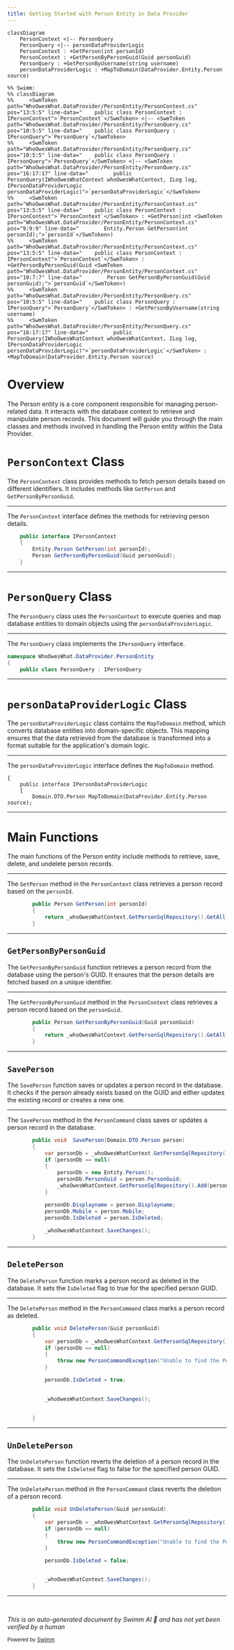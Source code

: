 ```yaml
---
title: Getting Started with Person Entity in Data Provider
---
```

```mermaid
classDiagram
    PersonContext <|-- PersonQuery
    PersonQuery <|-- personDataProviderLogic
    PersonContext : +GetPerson(int personId)
    PersonContext : +GetPersonByPersonGuid(Guid personGuid)
    PersonQuery : +GetPersonByUsername(string username)
    personDataProviderLogic : +MapToDomain(DataProvider.Entity.Person source)

%% Swimm:
%% classDiagram
%%     <SwmToken path="WhoOwesWhat.DataProvider/PersonEntity/PersonContext.cs" pos="13:5:5" line-data="    public class PersonContext : IPersonContext">`PersonContext`</SwmToken> <|-- <SwmToken path="WhoOwesWhat.DataProvider/PersonEntity/PersonQuery.cs" pos="10:5:5" line-data="    public class PersonQuery : IPersonQuery">`PersonQuery`</SwmToken>
%%     <SwmToken path="WhoOwesWhat.DataProvider/PersonEntity/PersonQuery.cs" pos="10:5:5" line-data="    public class PersonQuery : IPersonQuery">`PersonQuery`</SwmToken> <|-- <SwmToken path="WhoOwesWhat.DataProvider/PersonEntity/PersonQuery.cs" pos="16:17:17" line-data="        public PersonQuery(IWhoOwesWhatContext whoOwesWhatContext, ILog log, IPersonDataProviderLogic personDataProviderLogic)">`personDataProviderLogic`</SwmToken>
%%     <SwmToken path="WhoOwesWhat.DataProvider/PersonEntity/PersonContext.cs" pos="13:5:5" line-data="    public class PersonContext : IPersonContext">`PersonContext`</SwmToken> : +GetPerson(int <SwmToken path="WhoOwesWhat.DataProvider/PersonEntity/PersonContext.cs" pos="9:9:9" line-data="        Entity.Person GetPerson(int personId);">`personId`</SwmToken>)
%%     <SwmToken path="WhoOwesWhat.DataProvider/PersonEntity/PersonContext.cs" pos="13:5:5" line-data="    public class PersonContext : IPersonContext">`PersonContext`</SwmToken> : +GetPersonByPersonGuid(Guid <SwmToken path="WhoOwesWhat.DataProvider/PersonEntity/PersonContext.cs" pos="10:7:7" line-data="        Person GetPersonByPersonGuid(Guid personGuid);">`personGuid`</SwmToken>)
%%     <SwmToken path="WhoOwesWhat.DataProvider/PersonEntity/PersonQuery.cs" pos="10:5:5" line-data="    public class PersonQuery : IPersonQuery">`PersonQuery`</SwmToken> : +GetPersonByUsername(string username)
%%     <SwmToken path="WhoOwesWhat.DataProvider/PersonEntity/PersonQuery.cs" pos="16:17:17" line-data="        public PersonQuery(IWhoOwesWhatContext whoOwesWhatContext, ILog log, IPersonDataProviderLogic personDataProviderLogic)">`personDataProviderLogic`</SwmToken> : +MapToDomain(DataProvider.Entity.Person source)
```

# Overview

The Person entity is a core component responsible for managing person-related data. It interacts with the database context to retrieve and manipulate person records. This document will guide you through the main classes and methods involved in handling the Person entity within the Data Provider.

# <SwmToken path="WhoOwesWhat.DataProvider/PersonEntity/PersonContext.cs" pos="13:5:5" line-data="    public class PersonContext : IPersonContext">`PersonContext`</SwmToken> Class

The <SwmToken path="WhoOwesWhat.DataProvider/PersonEntity/PersonContext.cs" pos="13:5:5" line-data="    public class PersonContext : IPersonContext">`PersonContext`</SwmToken> class provides methods to fetch person details based on different identifiers. It includes methods like <SwmToken path="WhoOwesWhat.DataProvider/PersonEntity/PersonContext.cs" pos="9:5:5" line-data="        Entity.Person GetPerson(int personId);">`GetPerson`</SwmToken> and <SwmToken path="WhoOwesWhat.DataProvider/PersonEntity/PersonContext.cs" pos="10:3:3" line-data="        Person GetPersonByPersonGuid(Guid personGuid);">`GetPersonByPersonGuid`</SwmToken>.

<SwmSnippet path="/WhoOwesWhat.DataProvider/PersonEntity/PersonContext.cs" line="7">

---

The <SwmToken path="WhoOwesWhat.DataProvider/PersonEntity/PersonContext.cs" pos="13:5:5" line-data="    public class PersonContext : IPersonContext">`PersonContext`</SwmToken> interface defines the methods for retrieving person details.

```c#
    public interface IPersonContext
    {
        Entity.Person GetPerson(int personId);
        Person GetPersonByPersonGuid(Guid personGuid);
    }
```

---

</SwmSnippet>

# <SwmToken path="WhoOwesWhat.DataProvider/PersonEntity/PersonQuery.cs" pos="10:5:5" line-data="    public class PersonQuery : IPersonQuery">`PersonQuery`</SwmToken> Class

The <SwmToken path="WhoOwesWhat.DataProvider/PersonEntity/PersonQuery.cs" pos="10:5:5" line-data="    public class PersonQuery : IPersonQuery">`PersonQuery`</SwmToken> class uses the <SwmToken path="WhoOwesWhat.DataProvider/PersonEntity/PersonContext.cs" pos="13:5:5" line-data="    public class PersonContext : IPersonContext">`PersonContext`</SwmToken> to execute queries and map database entities to domain objects using the <SwmToken path="WhoOwesWhat.DataProvider/PersonEntity/PersonQuery.cs" pos="16:17:17" line-data="        public PersonQuery(IWhoOwesWhatContext whoOwesWhatContext, ILog log, IPersonDataProviderLogic personDataProviderLogic)">`personDataProviderLogic`</SwmToken>.

<SwmSnippet path="/WhoOwesWhat.DataProvider/PersonEntity/PersonQuery.cs" line="8">

---

The <SwmToken path="WhoOwesWhat.DataProvider/PersonEntity/PersonQuery.cs" pos="10:5:5" line-data="    public class PersonQuery : IPersonQuery">`PersonQuery`</SwmToken> class implements the <SwmToken path="WhoOwesWhat.DataProvider/PersonEntity/PersonQuery.cs" pos="10:9:9" line-data="    public class PersonQuery : IPersonQuery">`IPersonQuery`</SwmToken> interface.

```c#
namespace WhoOwesWhat.DataProvider.PersonEntity
{
    public class PersonQuery : IPersonQuery
```

---

</SwmSnippet>

# <SwmToken path="WhoOwesWhat.DataProvider/PersonEntity/PersonQuery.cs" pos="16:17:17" line-data="        public PersonQuery(IWhoOwesWhatContext whoOwesWhatContext, ILog log, IPersonDataProviderLogic personDataProviderLogic)">`personDataProviderLogic`</SwmToken> Class

The <SwmToken path="WhoOwesWhat.DataProvider/PersonEntity/PersonQuery.cs" pos="16:17:17" line-data="        public PersonQuery(IWhoOwesWhatContext whoOwesWhatContext, ILog log, IPersonDataProviderLogic personDataProviderLogic)">`personDataProviderLogic`</SwmToken> class contains the <SwmToken path="WhoOwesWhat.DataProvider/PersonEntity/PersonDataProviderLogic.cs" pos="5:7:7" line-data="        Domain.DTO.Person MapToDomain(DataProvider.Entity.Person source);">`MapToDomain`</SwmToken> method, which converts database entities into domain-specific objects. This mapping ensures that the data retrieved from the database is transformed into a format suitable for the application's domain logic.

<SwmSnippet path="WhoOwesWhat.DataProvider/PersonEntity/PersonDataProviderLogic.cs" line="2">

---

The <SwmToken path="WhoOwesWhat.DataProvider/PersonEntity/PersonQuery.cs" pos="16:17:17" line-data="        public PersonQuery(IWhoOwesWhatContext whoOwesWhatContext, ILog log, IPersonDataProviderLogic personDataProviderLogic)">`personDataProviderLogic`</SwmToken> interface defines the <SwmToken path="WhoOwesWhat.DataProvider/PersonEntity/PersonDataProviderLogic.cs" pos="5:7:7" line-data="        Domain.DTO.Person MapToDomain(DataProvider.Entity.Person source);">`MapToDomain`</SwmToken> method.

```
{
    public interface IPersonDataProviderLogic
    {
        Domain.DTO.Person MapToDomain(DataProvider.Entity.Person source);
```

---

</SwmSnippet>

# Main Functions

The main functions of the Person entity include methods to retrieve, save, delete, and undelete person records.

<SwmSnippet path="/WhoOwesWhat.DataProvider/PersonEntity/PersonContext.cs" line="22">

---

The <SwmToken path="WhoOwesWhat.DataProvider/PersonEntity/PersonContext.cs" pos="22:5:5" line-data="        public Person GetPerson(int personId)">`GetPerson`</SwmToken> method in the <SwmToken path="WhoOwesWhat.DataProvider/PersonEntity/PersonContext.cs" pos="13:5:5" line-data="    public class PersonContext : IPersonContext">`PersonContext`</SwmToken> class retrieves a person record based on the <SwmToken path="WhoOwesWhat.DataProvider/PersonEntity/PersonContext.cs" pos="22:9:9" line-data="        public Person GetPerson(int personId)">`personId`</SwmToken>.

```c#
        public Person GetPerson(int personId)
        {
            return _whoOwesWhatContext.GetPersonSqlRepository().GetAll().SingleOrDefault(a => a.PersonId == personId);
        }
```

---

</SwmSnippet>

## <SwmToken path="WhoOwesWhat.DataProvider/PersonEntity/PersonContext.cs" pos="10:3:3" line-data="        Person GetPersonByPersonGuid(Guid personGuid);">`GetPersonByPersonGuid`</SwmToken>

The <SwmToken path="WhoOwesWhat.DataProvider/PersonEntity/PersonContext.cs" pos="10:3:3" line-data="        Person GetPersonByPersonGuid(Guid personGuid);">`GetPersonByPersonGuid`</SwmToken> function retrieves a person record from the database using the person's GUID. It ensures that the person details are fetched based on a unique identifier.

<SwmSnippet path="/WhoOwesWhat.DataProvider/PersonEntity/PersonContext.cs" line="27">

---

The <SwmToken path="WhoOwesWhat.DataProvider/PersonEntity/PersonContext.cs" pos="27:5:5" line-data="        public Person GetPersonByPersonGuid(Guid personGuid)">`GetPersonByPersonGuid`</SwmToken> method in the <SwmToken path="WhoOwesWhat.DataProvider/PersonEntity/PersonContext.cs" pos="13:5:5" line-data="    public class PersonContext : IPersonContext">`PersonContext`</SwmToken> class retrieves a person record based on the <SwmToken path="WhoOwesWhat.DataProvider/PersonEntity/PersonContext.cs" pos="27:9:9" line-data="        public Person GetPersonByPersonGuid(Guid personGuid)">`personGuid`</SwmToken>.

```c#
        public Person GetPersonByPersonGuid(Guid personGuid)
        {
            return _whoOwesWhatContext.GetPersonSqlRepository().GetAll().SingleOrDefault(a => a.PersonGuid == personGuid);
        }
```

---

</SwmSnippet>

## <SwmToken path="WhoOwesWhat.DataProvider/PersonEntity/PersonCommand.cs" pos="21:5:5" line-data="        public void  SavePerson(Domain.DTO.Person person)">`SavePerson`</SwmToken>

The <SwmToken path="WhoOwesWhat.DataProvider/PersonEntity/PersonCommand.cs" pos="21:5:5" line-data="        public void  SavePerson(Domain.DTO.Person person)">`SavePerson`</SwmToken> function saves or updates a person record in the database. It checks if the person already exists based on the GUID and either updates the existing record or creates a new one.

<SwmSnippet path="/WhoOwesWhat.DataProvider/PersonEntity/PersonCommand.cs" line="21">

---

The <SwmToken path="WhoOwesWhat.DataProvider/PersonEntity/PersonCommand.cs" pos="21:5:5" line-data="        public void  SavePerson(Domain.DTO.Person person)">`SavePerson`</SwmToken> method in the <SwmToken path="WhoOwesWhat.DataProvider/PersonEntity/PersonCommand.cs" pos="8:5:5" line-data="    public class PersonCommand : IPersonCommand">`PersonCommand`</SwmToken> class saves or updates a person record in the database.

```c#
        public void  SavePerson(Domain.DTO.Person person)
        {
            var personDb = _whoOwesWhatContext.GetPersonSqlRepository().GetAll().SingleOrDefault(a => a.PersonGuid == person.PersonGuid);
            if (personDb == null)
            {
                personDb = new Entity.Person();
                personDb.PersonGuid = person.PersonGuid;
                _whoOwesWhatContext.GetPersonSqlRepository().Add(personDb);
            }

            personDb.Displayname = person.Displayname;
            personDb.Mobile = person.Mobile;
            personDb.IsDeleted = person.IsDeleted;
            
            _whoOwesWhatContext.SaveChanges();
        }
```

---

</SwmSnippet>

## <SwmToken path="WhoOwesWhat.DataProvider/PersonEntity/PersonCommand.cs" pos="38:5:5" line-data="        public void DeletePerson(Guid personGuid)">`DeletePerson`</SwmToken>

The <SwmToken path="WhoOwesWhat.DataProvider/PersonEntity/PersonCommand.cs" pos="38:5:5" line-data="        public void DeletePerson(Guid personGuid)">`DeletePerson`</SwmToken> function marks a person record as deleted in the database. It sets the <SwmToken path="WhoOwesWhat.DataProvider/PersonEntity/PersonCommand.cs" pos="33:3:3" line-data="            personDb.IsDeleted = person.IsDeleted;">`IsDeleted`</SwmToken> flag to true for the specified person GUID.

<SwmSnippet path="/WhoOwesWhat.DataProvider/PersonEntity/PersonCommand.cs" line="38">

---

The <SwmToken path="WhoOwesWhat.DataProvider/PersonEntity/PersonCommand.cs" pos="38:5:5" line-data="        public void DeletePerson(Guid personGuid)">`DeletePerson`</SwmToken> method in the <SwmToken path="WhoOwesWhat.DataProvider/PersonEntity/PersonCommand.cs" pos="8:5:5" line-data="    public class PersonCommand : IPersonCommand">`PersonCommand`</SwmToken> class marks a person record as deleted.

```c#
        public void DeletePerson(Guid personGuid)
        {
            var personDb = _whoOwesWhatContext.GetPersonSqlRepository().GetAll().Single(a => a.PersonGuid == personGuid);
            if (personDb == null)
            {
                throw new PersonCommandException("Unable to find the Person to delete.");
            }

            personDb.IsDeleted = true;

            
            _whoOwesWhatContext.SaveChanges();

            
        }
```

---

</SwmSnippet>

## <SwmToken path="WhoOwesWhat.DataProvider/PersonEntity/PersonCommand.cs" pos="54:5:5" line-data="        public void UnDeletePerson(Guid personGuid)">`UnDeletePerson`</SwmToken>

The <SwmToken path="WhoOwesWhat.DataProvider/PersonEntity/PersonCommand.cs" pos="54:5:5" line-data="        public void UnDeletePerson(Guid personGuid)">`UnDeletePerson`</SwmToken> function reverts the deletion of a person record in the database. It sets the <SwmToken path="WhoOwesWhat.DataProvider/PersonEntity/PersonCommand.cs" pos="33:3:3" line-data="            personDb.IsDeleted = person.IsDeleted;">`IsDeleted`</SwmToken> flag to false for the specified person GUID.

<SwmSnippet path="/WhoOwesWhat.DataProvider/PersonEntity/PersonCommand.cs" line="54">

---

The <SwmToken path="WhoOwesWhat.DataProvider/PersonEntity/PersonCommand.cs" pos="54:5:5" line-data="        public void UnDeletePerson(Guid personGuid)">`UnDeletePerson`</SwmToken> method in the <SwmToken path="WhoOwesWhat.DataProvider/PersonEntity/PersonCommand.cs" pos="8:5:5" line-data="    public class PersonCommand : IPersonCommand">`PersonCommand`</SwmToken> class reverts the deletion of a person record.

```c#
        public void UnDeletePerson(Guid personGuid)
        {
            var personDb = _whoOwesWhatContext.GetPersonSqlRepository().GetAll().Single(a => a.PersonGuid == personGuid);
            if (personDb == null)
            {
                throw new PersonCommandException("Unable to find the Person to undelete.");
            }

            personDb.IsDeleted = false;


            _whoOwesWhatContext.SaveChanges();
        }
```

---

</SwmSnippet>

&nbsp;

*This is an auto-generated document by Swimm AI 🌊 and has not yet been verified by a human*

<SwmMeta version="3.0.0" repo-id="Z2l0aHViJTNBJTNBV2hvT3dlc1doYXQtTmV0NDglM0ElM0FTd2ltbS1EZW1v" repo-name="WhoOwesWhat-Net48"><sup>Powered by [Swimm](https://app.swimm.io/)</sup></SwmMeta>
